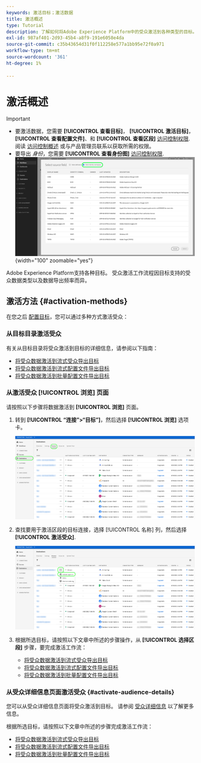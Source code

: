 ```yaml
---
keywords: 激活目标；激活数据
title: 激活概述
type: Tutorial
description: 了解如何将Adobe Experience Platform中的受众激活到各种类型的目标。
exl-id: 987af401-2d93-45b4-a8f9-191e6058e4da
source-git-commit: c35b43654d31f0f112258e577a1bb95e72f0a971
workflow-type: tm+mt
source-wordcount: '361'
ht-degree: 1%

---
```


# 激活概述

>[!IMPORTANT]
> 
>* 要激活数据，您需要 **[!UICONTROL 查看目标]**， **[!UICONTROL 激活目标]**， **[!UICONTROL 查看配置文件]**、和 **[!UICONTROL 查看区段]** [访问控制权限](/help/access-control/home.md#permissions). 阅读 [访问控制概述](/help/access-control/ui/overview.md) 或与产品管理员联系以获取所需的权限。
>* 要导出 *身份*，您需要 **[!UICONTROL 查看身份图]** [访问控制权限](/help/access-control/home.md#permissions). <br> ![选择工作流中突出显示的身份命名空间以将受众激活到目标。](/help/destinations/assets/overview/export-identities-to-destination.png "选择工作流中突出显示的身份命名空间以将受众激活到目标。"){width="100" zoomable="yes"}

Adobe Experience Platform支持各种目标。 受众激活工作流程因目标支持的受众数据类型以及数据导出频率而异。

## 激活方法 {#activation-methods}

在您之后 [配置目标](connect-destination.md)，您可以通过多种方式激活受众：

### 从目标目录激活受众

有关从目标目录将受众激活到目标的详细信息，请参阅以下指南：

* [将受众数据激活到流式受众导出目标](activate-segment-streaming-destinations.md)
* [将受众数据激活到流式配置文件导出目标](activate-streaming-profile-destinations.md)
* [将受众数据激活到批量配置文件导出目标](activate-batch-profile-destinations.md)

### 从激活受众 [!UICONTROL 浏览] 页面

请按照以下步骤将数据激活到 **[!UICONTROL 浏览]** 页面。

1. 转到 **[!UICONTROL “连接”>“目标”]**，然后选择 **[!UICONTROL 浏览]** 选项卡。

   ![“浏览”选项卡](../assets/ui/activation-overview/browse-tab.png)

1. 查找要用于激活区段的目标连接，选择 [!UICONTROL 名称] 列，然后选择 **[!UICONTROL 激活受众]**.

   ![“激活受众”按钮](../assets/ui/activation-overview/activate-segments.png)

1. 根据所选目标，请按照以下文章中所述的步骤操作，从 **[!UICONTROL 选择区段]** 步骤，要完成激活工作流：

   * [将受众数据激活到流式受众导出目标](activate-segment-streaming-destinations.md)
   * [将受众数据激活到流式配置文件导出目标](activate-streaming-profile-destinations.md)
   * [将受众数据激活到批量配置文件导出目标](activate-batch-profile-destinations.md)

### 从受众详细信息页面激活受众 {#activate-audience-details}

您可以从受众详细信息页面将受众激活到目标。 请参阅 [受众详细信息](../../segmentation/ui/audience-portal.md#audience-details) 以了解更多信息。

根据所选目标，请按照以下文章中所述的步骤完成激活工作流：

* [将受众数据激活到流式受众导出目标](activate-segment-streaming-destinations.md)
* [将受众数据激活到流式配置文件导出目标](activate-streaming-profile-destinations.md)
* [将受众数据激活到批量配置文件导出目标](activate-batch-profile-destinations.md)
